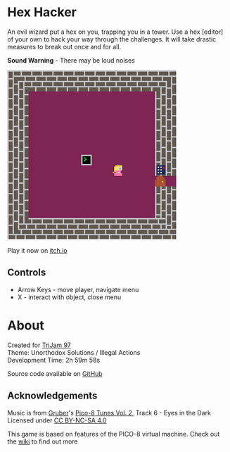 # Hex Hacker
An evil wizard put a hex on you, trapping you in a tower. 
Use a hex [editor] of your own to hack your way through the challenges. 
It will take drastic measures to break out once and for all.

**Sound Warning** - There may be loud noises


[![Princess in locked room with computer terminal](images/cover.png)](https://caterpillargames.itch.io/hex-hacker)

Play it now on [itch.io](https://caterpillargames.itch.io/hex-hacker)


## Controls
* Arrow Keys - move player, navigate menu
* X - interact with object, close menu




# About
Created for [TriJam 97](https://itch.io/jam/trijam-97/entries)  
Theme: Unorthodox Solutions / Illegal Actions  
Development Time: 2h 59m 58s  


Source code available on [GitHub](https://github.com/CaterpillarGames/pico8-games/tree/master/carts/hex-hacker)


## Acknowledgements
Music is from [Gruber](https://www.lexaloffle.com/bbs/?uid=11292)'s [Pico-8 Tunes Vol. 2](https://www.lexaloffle.com/bbs/?tid=33675), Track 6 - Eyes in the Dark 
Licensed under [CC BY-NC-SA 4.0](https://creativecommons.org/licenses/by-nc-sa/4.0/)

This game is based on features of the PICO-8 virtual machine.
Check out the [wiki](https://pico-8.fandom.com/wiki/Memory) to find out more




